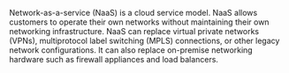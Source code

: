   Network-as-a-service (NaaS) is a cloud service model. NaaS allows customers to operate their own networks without maintaining their own networking infrastructure.
   NaaS can replace virtual private networks (VPNs), multiprotocol label switching (MPLS) connections, or other legacy network configurations. It can also replace on-premise networking hardware such as firewall appliances and load balancers.
